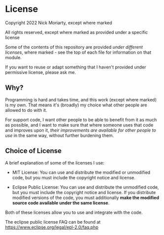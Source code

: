 # License

Copyright 2022 Nick Moriarty, except where marked

All rights reserved, except where marked as provided under a specific license

Some of the contents of this repository are provided *under different licenses*,
where marked - see the top of each file for information on that module.

If you want to reuse or adapt something that I haven't provided under
permissive license, please ask me.

## Why?

Programming is hard and takes time, and this work (except where marked) is my
own.  That means it's (broadly) my choice what other people are allowed to do
with it.

For support code, I want other people to be able to benefit from it as much as
possible, and I want to make sure that where someone uses that code and improves
upon it, *their improvements are available for other people to use* in the same
way, without further burdening them.

## Choice of License

A brief explanation of some of the licenses I use:

- MIT License: You can use and distribute the modified or unmodified code, but
  you must include the copyright notice and license.

- Eclipse Public License: You can use and distribute the unmodified code, but
  you must include the copyright notice and license.  If you distribute modified
  versions of the code, you must additionally **make the modified source code
  available under the same license**.

Both of these licenses allow you to use and integrate with the code.

The eclipse public license FAQ can be found at
https://www.eclipse.org/legal/epl-2.0/faq.php
